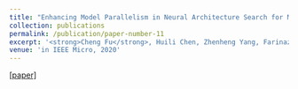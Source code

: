 ```yaml
---
title: "Enhancing Model Parallelism in Neural Architecture Search for Multidevice System"
collection: publications
permalink: /publication/paper-number-11
excerpt: '<strong>Cheng Fu</strong>, Huili Chen, Zhenheng Yang, Farinaz Koushanfar, Yuandong Tian, Jishen Zhao'
venue: 'in IEEE Micro, 2020'
---
```


<a href="https://ieeexplore.ieee.org/abstract/document/9127125"> [paper]</a>

